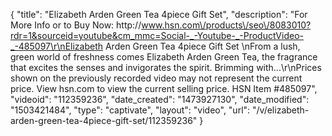 {
    "title": "Elizabeth Arden Green Tea 4piece Gift Set",
    "description": "For More Info or to Buy Now: http:\/\/www.hsn.com\/products\/seo\/8083010?rdr=1&sourceid=youtube&cm_mmc=Social-_-Youtube-_-ProductVideo-_-485097\r\nElizabeth Arden Green Tea 4piece Gift Set \nFrom a lush, green world of freshness comes Elizabeth Arden Green Tea, the fragrance that excites the senses and invigorates the spirit. Brimming with...\r\nPrices shown on the previously recorded video may not represent the current price.  View hsn.com to view the current selling price. HSN Item #485097",
    "videoid": "112359236",
    "date_created": "1473927130",
    "date_modified": "1503421484",
    "type": "captivate",
    "layout": "video",
    "url": "\/v\/elizabeth-arden-green-tea-4piece-gift-set\/112359236"
}